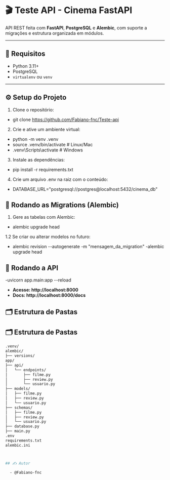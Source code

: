 # 🎬 Teste API - Cinema FastAPI

API REST feita com **FastAPI**, **PostgreSQL** e **Alembic**, com suporte a migrações e estrutura organizada em módulos.

---

## 🚀 Requisitos

- Python 3.11+
- PostgreSQL
- `virtualenv` ou `venv`

---

## ⚙️ Setup do Projeto

1. Clone o repositório:

  - git clone https://github.com/Fabiano-fnc/Teste-api

2. Crie e ative um ambiente virtual:

  - python -m venv .venv
  - source .venv/bin/activate  # Linux/Mac
  - .venv\Scripts\activate     # Windows

3. Instale as dependências:

  - pip install -r requirements.txt

4. Crie um arquivo .env na raiz com o conteúdo:

  - DATABASE_URL="postgresql://postgres@localhost:5432/cinema_db"



## 🧬 Rodando as Migrations (Alembic)

1. Gere as tabelas com Alembic:

  - alembic upgrade head

 1.2 Se criar ou alterar modelos no futuro:

  - alembic revision --autogenerate -m "mensagem_da_migration"
  -alembic upgrade head

## 🧪 Rodando a API

  -uvicorn app.main:app --reload

  - **Acesse: http://localhost:8000**
  - **Docs: http://localhost:8000/docs**

## 🗂 Estrutura de Pastas

## 🗂 Estrutura de Pastas

```bash
.venv/
alembic/
├── versions/
app/
├── api/
│   └── endpoints/
│       ├── filme.py
│       ├── review.py
│       └── usuario.py
├── models/
│   ├── filme.py
│   ├── review.py
│   └── usuario.py
├── schemas/
│   ├── filme.py
│   ├── review.py
│   └── usuario.py
├── database.py
├── main.py
.env
requirements.txt
alembic.ini



## ✍️ Autor

  - @Fabiano-fnc














